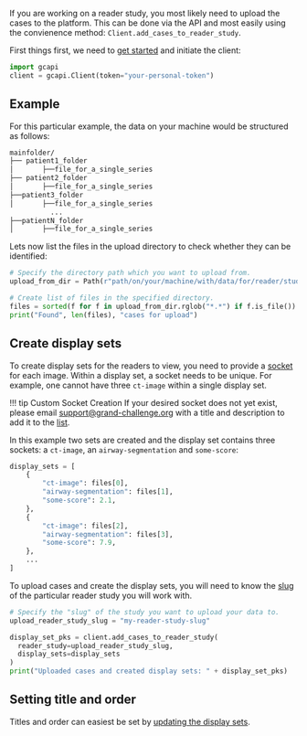 If you are working on a reader study, you most likely need to upload the cases to the platform. This can be done via the API and most easily using the convienence method: `Client.add_cases_to_reader_study`.

First things first, we need to [get started](../../getting-started.md) and initiate the client:

```Python
import gcapi
client = gcapi.Client(token="your-personal-token")
```


## Example
For this particular example, the data on your machine would be structured as follows:

```bash
mainfolder/
├── patient1_folder
│		├──file_for_a_single_series
├── patient2_folder
│		├──file_for_a_single_series
├──patient3_folder
│		├──file_for_a_single_series
          ...
├──patientN_folder
│		├──file_for_a_single_series
```

Lets now list the files in the upload directory to check whether they can be identified:
```python
# Specify the directory path which you want to upload from.
upload_from_dir = Path(r"path/on/your/machine/with/data/for/reader/study")

# Create list of files in the specified directory.
files = sorted(f for f in upload_from_dir.rglob("*.*") if f.is_file())
print("Found", len(files), "cases for upload")
```


## Create display sets

To create display sets for the readers to view, you need to provide a [socket](https://grand-challenge.org/documentation/interfaces/) for each image. Within a display set, a socket needs to be unique. For example, one cannot have three `ct-image` within a single display set.

!!! tip Custom Socket Creation
     If your desired socket does not yet exist, please email [support@grand-challenge.org](mailto:support@grand-challenge.org) with a title and description to add it to the [list](https://grand-challenge.org/components/interfaces/reader-studies/).

In this example two sets are created and the display set contains three sockets: a `ct-image`, an `airway-segmentation` and `some-score`:

```python
display_sets = [
    {
        "ct-image": files[0],
        "airway-segmentation": files[1],
        "some-score": 2.1,
    },
    {
        "ct-image": files[2],
        "airway-segmentation": files[3],
        "some-score": 7.9,
    },
    ...
]
```

To upload cases and create the display sets, you will need to know the [slug](../getting-started.md#slugs) of the particular reader study you will work with.

```python
# Specify the "slug" of the study you want to upload your data to.
upload_reader_study_slug = "my-reader-study-slug"

display_set_pks = client.add_cases_to_reader_study(
  reader_study=upload_reader_study_slug,
  display_sets=display_sets
)
print("Uploaded cases and created display sets: " + display_set_pks)
```

## Setting title and order

Titles and order can easiest be set by [updating the display sets](../reader_study/update_display_sets.md#update-the-content-of-display-sets).
